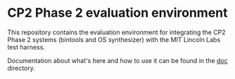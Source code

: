 # CP2 Phase 2 evaluation environment

This repository contains the evaluation environment for integrating the CP2
Phase 2 systems (bintools and OS synthesizer) with the MIT Lincoln Labs test
harness.

Documentation about what's here and how to use it can be found in the
[doc](doc) directory.
